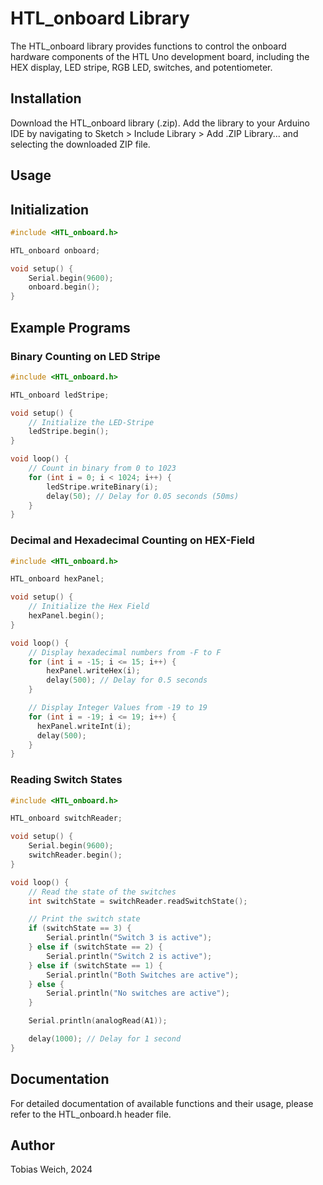 # HTL_onboard Library
The HTL_onboard library provides functions to control the onboard hardware components of the HTL Uno development board, including the HEX display, LED stripe, RGB LED, switches, and potentiometer.

## Installation
Download the HTL_onboard library (.zip).
Add the library to your Arduino IDE by navigating to Sketch > Include Library > Add .ZIP Library... and selecting the downloaded ZIP file.

## Usage
## Initialization
```cpp
#include <HTL_onboard.h>

HTL_onboard onboard;

void setup() {
    Serial.begin(9600);
    onboard.begin();
}
```
## Example Programs
### Binary Counting on LED Stripe
```cpp
#include <HTL_onboard.h>

HTL_onboard ledStripe;

void setup() {
    // Initialize the LED-Stripe
    ledStripe.begin();
}

void loop() {
    // Count in binary from 0 to 1023
    for (int i = 0; i < 1024; i++) {
        ledStripe.writeBinary(i);
        delay(50); // Delay for 0.05 seconds (50ms)
    }
}
```

### Decimal and Hexadecimal Counting on HEX-Field
```cpp
#include <HTL_onboard.h>

HTL_onboard hexPanel;

void setup() {
    // Initialize the Hex Field
    hexPanel.begin();
}

void loop() {
    // Display hexadecimal numbers from -F to F
    for (int i = -15; i <= 15; i++) {
        hexPanel.writeHex(i);
        delay(500); // Delay for 0.5 seconds
    }

    // Display Integer Values from -19 to 19
    for (int i = -19; i <= 19; i++) {
      hexPanel.writeInt(i);
      delay(500);
    }
}
```

### Reading Switch States
```cpp
#include <HTL_onboard.h>

HTL_onboard switchReader;

void setup() {
    Serial.begin(9600);
    switchReader.begin();
}

void loop() {
    // Read the state of the switches
    int switchState = switchReader.readSwitchState();

    // Print the switch state
    if (switchState == 3) {
        Serial.println("Switch 3 is active");
    } else if (switchState == 2) {
        Serial.println("Switch 2 is active");
    } else if (switchState == 1) {
        Serial.println("Both Switches are active");
    } else {
        Serial.println("No switches are active");
    }

    Serial.println(analogRead(A1));

    delay(1000); // Delay for 1 second
}
```

## Documentation
For detailed documentation of available functions and their usage, please refer to the HTL_onboard.h header file.

## Author
Tobias Weich, 2024
